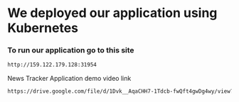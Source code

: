# We deployed our application using Kubernetes
### To run our application go to this site
 ```bash
 http://159.122.179.128:31954
 ```
 
 News Tracker Application demo video link
 ```bash
https://drive.google.com/file/d/1Dvk__AqaCHH7-1Tdcb-fwQft4gwDg4wy/view?usp=share_link

 ```

